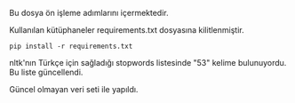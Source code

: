 Bu dosya ön işleme adımlarını içermektedir.
    
               
Kullanılan kütüphaneler requirements.txt dosyasına kilitlenmiştir.

    pip install -r requirements.txt
    
nltk'nın Türkçe için sağladığı stopwords listesinde "53" kelime bulunuyordu. 
Bu liste güncellendi.  

Güncel olmayan veri seti ile yapıldı.

    
    


    
    
               
